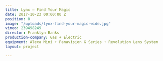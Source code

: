 ```yaml
---
title: Lynx — Find Your Magic
date: 2017-10-23 00:00:00 Z
position: 0
image: "/uploads/lynx-find-your-magic-wide.jpg"
vimeo: 239498249
director: Franklyn Banks
production-company: Gas + Electric
equipment: Alexa Mini + Panavision G Series + Revolution Lens System
layout: project

---
```


